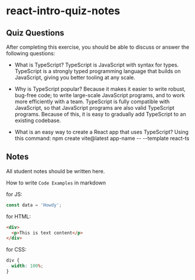 # react-intro-quiz-notes

## Quiz Questions

After completing this exercise, you should be able to discuss or answer the following questions:

- What is TypeScript?
  TypeScript is JavaScript with syntax for types.
  TypeScript is a strongly typed programming language that builds on JavaScript, giving you better tooling at any scale.

- Why is TypeScript popular?
  Because it makes it easier to write robust, bug-free code; to write large-scale JavaScript programs, and to work more efficiently with a team.
  TypeScript is fully compatible with JavaScript, so that JavaScript programs are also valid TypeScript programs. Because of this, it is easy to gradually add TypeScript to an existing codebase.

- What is an easy way to create a React app that uses TypeScript?
  Using this command:
  npm create vite@latest app-name -- --template react-ts

## Notes

All student notes should be written here.

How to write `Code Examples` in markdown

for JS:

```javascript
const data = 'Howdy';
```

for HTML:

```html
<div>
  <p>This is text content</p>
</div>
```

for CSS:

```css
div {
  width: 100%;
}
```
